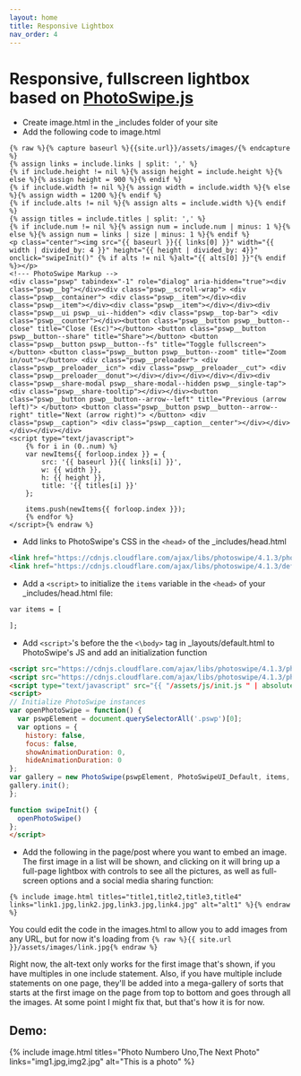 ```yaml
---
layout: home
title: Responsive Lightbox
nav_order: 4
---
```


# Responsive, fullscreen lightbox based on [PhotoSwipe.js](https://photoswipe.com)

- Create image.html in the \_includes folder of your site
- Add the following code to image.html

```liquid
{% raw %}{% capture baseurl %}{{site.url}}/assets/images/{% endcapture %}
{% assign links = include.links | split: ',' %}
{% if include.height != nil %}{% assign height = include.height %}{% else %}{% assign height = 900 %}{% endif %}
{% if include.width != nil %}{% assign width = include.width %}{% else %}{% assign width = 1200 %}{% endif %}
{% if include.alts != nil %}{% assign alts = include.width %}{% endif %}
{% assign titles = include.titles | split: ',' %}
{% if include.num != nil %}{% assign num = include.num | minus: 1 %}{% else %}{% assign num = links | size | minus: 1 %}{% endif %}
<p class="center"><img src="{{ baseurl }}{{ links[0] }}" width="{{ width | divided_by: 4 }}" height="{{ height | divided_by: 4}}" onclick="swipeInit()" {% if alts != nil %}alt="{{ alts[0] }}"{% endif %}></p>
<!--- PhotoSwipe Markup -->
<div class="pswp" tabindex="-1" role="dialog" aria-hidden="true"><div class="pswp__bg"></div><div class="pswp__scroll-wrap"> <div class="pswp__container"> <div class="pswp__item"></div><div class="pswp__item"></div><div class="pswp__item"></div></div><div class="pswp__ui pswp__ui--hidden"> <div class="pswp__top-bar"> <div class="pswp__counter"></div><button class="pswp__button pswp__button--close" title="Close (Esc)"></button> <button class="pswp__button pswp__button--share" title="Share"></button> <button class="pswp__button pswp__button--fs" title="Toggle fullscreen"></button> <button class="pswp__button pswp__button--zoom" title="Zoom in/out"></button> <div class="pswp__preloader"> <div class="pswp__preloader__icn"> <div class="pswp__preloader__cut"> <div class="pswp__preloader__donut"></div></div></div></div></div><div class="pswp__share-modal pswp__share-modal--hidden pswp__single-tap"> <div class="pswp__share-tooltip"></div></div><button class="pswp__button pswp__button--arrow--left" title="Previous (arrow left)"> </button> <button class="pswp__button pswp__button--arrow--right" title="Next (arrow right)"> </button> <div class="pswp__caption"> <div class="pswp__caption__center"></div></div></div></div></div>
<script type="text/javascript">
    {% for i in (0..num) %}
    var newItems{{ forloop.index }} = {
        src: '{{ baseurl }}{{ links[i] }}',
        w: {{ width }},
        h: {{ height }},
        title: '{{ titles[i] }}'
    };

    items.push(newItems{{ forloop.index }});
    {% endfor %}
</script>{% endraw %}
```

- Add links to PhotoSwipe's CSS in the ```<head>``` of the \_includes/head.html

```html
<link href="https://cdnjs.cloudflare.com/ajax/libs/photoswipe/4.1.3/photoswipe.min.css" rel="stylesheet" />
<link href="https://cdnjs.cloudflare.com/ajax/libs/photoswipe/4.1.3/default-skin/default-skin.min.css" rel="stylesheet" />
```

- Add a ```<script>``` to initialize the ```items``` variable in the ```<head>``` of your \_includes/head.html file:

```html
var items = [

];
```

- Add ```<script>```'s before the the ```<\body>``` tag in \_layouts/default.html to PhotoSwipe's JS and add an initialization function

```html
<script src="https://cdnjs.cloudflare.com/ajax/libs/photoswipe/4.1.3/photoswipe.min.js" type="text/javascript"></script>
<script src="https://cdnjs.cloudflare.com/ajax/libs/photoswipe/4.1.3/photoswipe-ui-default.min.js" type="text/javascript"></script>
<script type="text/javascript" src="{{ "/assets/js/init.js " | absolute_url }}"></script>
<script>
// Initialize PhotoSwipe instances
var openPhotoSwipe = function() {
  var pswpElement = document.querySelectorAll('.pswp')[0];
  var options = {
    history: false,
    focus: false,
    showAnimationDuration: 0,
    hideAnimationDuration: 0
};
var gallery = new PhotoSwipe(pswpElement, PhotoSwipeUI_Default, items, options);
gallery.init();
};

function swipeInit() {
  openPhotoSwipe()
};
</script>
```

- Add the following in the page/post where you want to embed an image. The first image in a list will be shown, and clicking on it will bring up a full-page lightbox with controls to see all the pictures, as well as full-screen options and a social media sharing function:

```liquid{% raw %}
{% include image.html titles="title1,title2,title3,title4" links="link1.jpg,link2.jpg,link3.jpg,link4.jpg" alt="alt1" %}{% endraw %}
```
You could edit the code in the images.html to allow you to add images from any URL, but for now it's loading from ```{% raw %}{{ site.url }}/assets/images/link.jpg{% endraw %}```

Right now, the alt-text only works for the first image that's shown, if you have multiples in one include statement. Also, if you have multiple include statements on one page, they'll be added into a mega-gallery of sorts that starts at the first image on the page from top to bottom and goes through all the images. At some point I might fix that, but that's how it is for now.

## Demo:

{% include image.html titles="Photo Numbero Uno,The Next Photo" links="img1.jpg,img2.jpg" alt="This is a photo" %}
